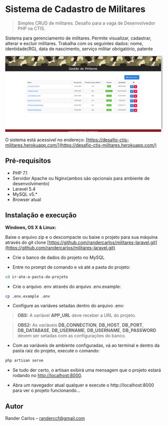# Sistema de Cadastro de Militares
> Simples CRUD de militares. Desafio para a vaga de Desenvolvedor PHP na CTIS.


Sistema para gerenciamento de militares. Permite visualizar, cadastrar, alterar e excluir militares.
Trabalha com os seguintes dados: nome, identidade(RG), data de nascimento, serviço militar obrigatório, patente

![](screenshot.png)

O sistema está acessível no endereço: [https://desafio-ctis-militares.herokuapp.com/](https://desafio-ctis-militares.herokuapp.com/)


## Pré-requisitos


- PHP 7.1
- Servidor Apache ou Nginx(ambos são opcionais para ambiente de desenvolvimento)
- Laravel 5.4 
- MySQL v5.*
- Browser atual


## Instalação e execução


**Windows, OS X & Linux:**

Baixe o arquivo zip e o descompacte ou baixe o projeto para sua máquina através do git clone [https://github.com/randercarlos/militares-laravel.git](https://github.com/randercarlos/militares-laravel.git)


- Crie o banco de dados do projeto no MySQL


- Entre no prompt de comando e vá até a pasta do projeto: 


```sh
cd ir-ate-a-pasta-do-projeto
```


- Crie o arquivo .env através do arquivo .env.example:


```sh
cp .env.example .env
```


- Configure as variáves setadas dentro do arquivo .env:


> **OBS:** A variável **APP_URL** deve receber a URL do projeto.

> **OBS2:** As variáveis **DB_CONNECTION**, **DB_HOST**, **DB_PORT**, **DB_DATABASE**, **DB_USERNAME**,
**DB_USERNAME**, **DB_PASSWORD** devem ser setadas com as configurações do banco.


- Com as variáveis de ambiente configuradas, vá ao terminal e dentro da pasta raiz do projeto, execute o comando:

```sh
php artisan serve
```

- Se tudo der certo, o artisan exibirá uma mensagem que o projeto estará rodando no [http://localhost:8000](http://localhost:8000).


- Abra um navegador atual qualquer e execute o http://localhost:8000 para ver o projeto funcionando...


## Autor

Rander Carlos – randerccf@gmail.com
